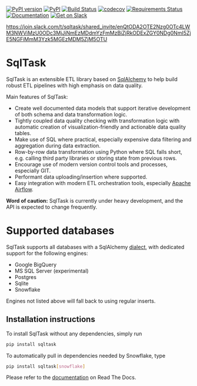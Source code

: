 [![PyPI version](https://img.shields.io/pypi/v/sqltask.svg)](https://badge.fury.io/py/sqltask)
[![PyPI](https://img.shields.io/pypi/pyversions/sqltask.svg)](https://www.python.org/downloads/)
[![Build Status](https://travis-ci.com/villebro/sqltask.svg?branch=master)](https://travis-ci.com/villebro/sqltask)
[![codecov](https://codecov.io/gh/villebro/sqltask/branch/master/graph/badge.svg)](https://codecov.io/gh/villebro/sqltask)
[![Requirements Status](https://requires.io/github/villebro/sqltask/requirements.svg?branch=master)](https://requires.io/github/villebro/sqltask/requirements/?branch=master)
[![Documentation](https://readthedocs.org/projects/sqltask/badge/?version=latest)](https://sqltask.readthedocs.io/en/latest/)
[![Get on Slack](https://img.shields.io/badge/slack-join-orange.svg)](https://join.slack.com/t/sqltask/shared_invite/enQtODA2OTE2Nzg0OTc4LWM3NWViMzU0ODc3MjJiNmEzMDdmYzFmMzBiZjRkODExZGY0NDg0NmI5ZjE5NGFiMmM3Yzk5MGEzMDM5ZjM5OTU)

https://join.slack.com/t/sqltask/shared_invite/enQtODA2OTE2Nzg0OTc4LWM3NWViMzU0ODc3MjJiNmEzMDdmYzFmMzBiZjRkODExZGY0NDg0NmI5ZjE5NGFiMmM3Yzk5MGEzMDM5ZjM5OTU

# SqlTask
SqlTask is an extensible ETL library based on [SqlAlchemy](https://www.sqlalchemy.org/)
to help build robust ETL pipelines with high emphasis on data quality.

Main features of SqlTask:
- Create well documented data models that support iterative
development of both schema and data transformation logic.
- Tightly coupled data quality checking with transformation logic with automatic
creation of visualization-friendly and actionable data quality tables.
- Make use of SQL where practical, especially expensive data filtering 
and aggregation during data extraction.
- Row-by-row data transformation using Python where SQL falls short,
e.g. calling third party libraries or storing state from previous rows.
- Encourage use of modern version control tools and processes, especially GIT.
- Performant data uploading/insertion where supported.
- Easy integration with modern ETL orchestration tools, especially
[Apache Airflow](https://airflow.apache.org/).

**Word of caution:** SqlTask is currently under heavy development, and the
API is expected to change frequently.

# Supported databases

SqlTask supports all databases with a SqlAlchemy
[dialect](https://docs.sqlalchemy.org/en/13/dialects/), with
dedicated support for the following engines:
- Google BigQuery
- MS SQL Server (experimental)
- Postgres
- Sqlite
- Snowflake

Engines not listed above will fall back to using regular inserts.

## Installation instructions

To install SqlTask without any dependencies, simply run

```bash
pip install sqltask
```

To automatically pull in dependencies needed by Snowflake, type
```bash
pip install sqltask[snowflake]
```

Please refer to the [documentation](https://sqltask.readthedocs.io/en/latest/)
on Read The Docs.